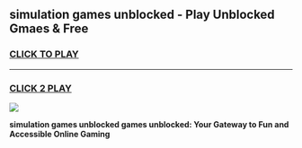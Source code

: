 
## simulation games unblocked - Play Unblocked Gmaes & Free
<h3>
<a href="https://news.freeplayer.one?title=simulation_games_unblocked&ref=23F">CLICK TO PLAY</a></h3>
<hr>

<h3>
<a href="https://news.freeplayer.one?title=simulation_games_unblocked&ref=23F">CLICK 2 PLAY</a>
  
</h3>

<a href="https://news.freeplayer.one?title=simulation_games_unblocked&ref=23F/"><img src="https://clearcache.store/games.png"></a>


**simulation games unblocked games unblocked: Your Gateway to Fun and Accessible Online Gaming**
